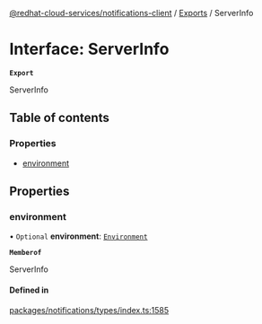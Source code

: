 [@redhat-cloud-services/notifications-client](../README.md) / [Exports](../modules.md) / ServerInfo

# Interface: ServerInfo

**`Export`**

ServerInfo

## Table of contents

### Properties

- [environment](ServerInfo.md#environment)

## Properties

### environment

• `Optional` **environment**: [`Environment`](../enums/Environment.md)

**`Memberof`**

ServerInfo

#### Defined in

[packages/notifications/types/index.ts:1585](https://github.com/RedHatInsights/javascript-clients/blob/main/packages/notifications/types/index.ts#L1585)
